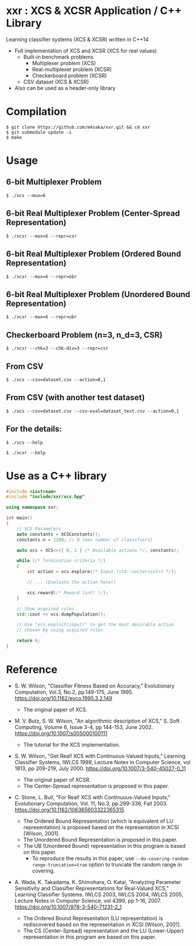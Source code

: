 # **xxr** : XCS &amp; XCSR Application / C++ Library
Learning classifier systems (XCS & XCSR) written in C++14

- Full implementation of XCS and XCSR (XCS for real values)
    - Built-in benchmark problems
        - Multiplexer problem (XCS)
        - Real-multiplexer problem (XCSR)
        - Checkerboard problem (XCSR)
    - CSV dataset (XCS & XCSR)
- Also can be used as a header-only library

# Compilation
```
$ git clone https://github.com/m4saka/xxr.git && cd xxr
$ git submodule update -i
$ make
```

# Usage

## 6-bit Multiplexer Problem
```
$ ./xcs --mux=6
```

## 6-bit Real Multiplexer Problem (Center-Spread Representation)
```
$ ./xcsr --mux=6 --repr=csr
```

## 6-bit Real Multiplexer Problem (Ordered Bound Representation)
```
$ ./xcsr --mux=6 --repr=obr
```

## 6-bit Real Multiplexer Problem (Unordered Bound Representation)
```
$ ./xcsr --mux=6 --repr=ubr
```

## Checkerboard Problem (n=3, n_d=3, CSR)
```
$ ./xcsr --chk=3 --chk-div=3 --repr=csr
```

## From CSV
```
$ ./xcs --csv=dataset.csv --action=0,1
```

## From CSV (with another test dataset)
```
$ ./xcs --csv=dataset.csv --csv-eval=dataset_test.csv --action=0,1
```

## For the details:
```
$ ./xcs --help
```
```
$ ./xcsr --help
```

# Use as a C++ library
```cpp
#include <iostream>
#include "include/xxr/xcs.hpp"

using namespace xxr;

int main()
{
    // XCS Parameters
    auto constants = XCSConstants();
    constants.n = 1200; // N (max number of classifiers)

    auto xcs = XCS<>({ 0, 1 } /* Available actions */, constants);

    while (/* Termination criteria */)
    {
        int action = xcs.explore(/* Input (std::vector<int>) */);

        // ... (Evaluate the action here!)

        xcs.reward(/* Reward (int) */);
    }

    // Show acquired rules
    std::cout << xcs.dumpPopulation();

    // Use "xcs.exploit(input)" to get the most desirable action
    // chosen by using acquired rules

    return 0;
}

```

# Reference

- S. W. Wilson, "Classifier Fitness Based on Accuracy," Evolutionary Computation, Vol.3, No.2, pp.149-175, June 1995. https://doi.org/10.1162/evco.1995.3.2.149
    - The original paper of XCS.
- M. V. Butz, S. W. Wilson, "An algorithmic description of XCS," S. Soft Computing, Volume 6, Issue 3-4, pp 144-153, June 2002. https://doi.org/10.1007/s005000100111
    - The tutorial for the XCS implementation.
- S. W. Wilson, "Get Real! XCS with Continuous-Valued Inputs," Learning Classifier Systems, IWLCS 1999, Lecture Notes in Computer Science, vol 1813, pp 209-219, July 2000. https://doi.org/10.1007/3-540-45027-0_11
    - The original paper of XCSR.
    - The Center-Spread representation is proposed in this paper.
- C. Stone, L. Bull, "For Real! XCS with Continuous-Valued Inputs," Evolutionary Computation, Vol. 11, No.3, pp.299-336, Fall 2003. https://doi.org/10.1162/106365603322365315
    - The Ordered Bound Representation (which is equivalent of LU representation) is proposed based on the representation in XCSI [Wilson, 2001].
    - The Unordered Bound Representation is proposed in this paper.
    - The UB (Unordered Bound) representation in this program is based on this paper.
        - To reproduce the results in this paper, use `--do-covering-random-range-truncation=true` option to truncate the random range in covering.

- A. Wada, K. Takadama, K. Shimohara, O. Katai, "Analyzing Parameter Sensitivity and Classifier Representations for Real-Valued XCS," Learning Classifier Systems. IWLCS 2003, IWLCS 2004, IWLCS 2005, Lecture Notes in Computer Science, vol 4399, pp 1-16, 2007. https://doi.org/10.1007/978-3-540-71231-2_1
    - The Ordered Bound Representation (LU representation) is rediscovered based on the representation in XCSI [Wilson, 2001].
    - The CS (Center-Spread) representation and the LU (Lower-Upper) representation in this program are based on this paper.

